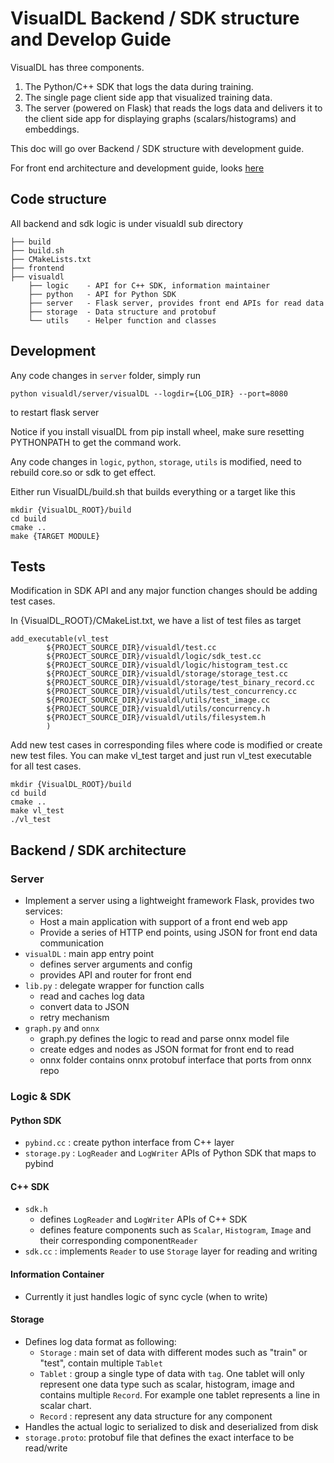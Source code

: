 # VisualDL Backend / SDK structure and Develop Guide

VisualDL has three components.
1. The Python/C++ SDK that logs the data during training.
1. The single page client side app that visualized training data.
1. The server (powered on Flask) that reads the logs data and delivers it to the client side app for displaying graphs (scalars/histograms) and embeddings.

This doc will go over Backend / SDK structure with development guide.

For front end architecture and development guide, looks [here](https://github.com/PaddlePaddle/VisualDL/blob/develop/docs/how_to_dev_frontend_en.md)


## Code structure

All backend and sdk logic is under visualdl sub directory

```
├── build
├── build.sh
├── CMakeLists.txt
├── frontend
├── visualdl
    ├── logic    - API for C++ SDK, information maintainer
    ├── python   - API for Python SDK
    ├── server   - Flask server, provides front end APIs for read data
    ├── storage  - Data structure and protobuf
    └── utils    - Helper function and classes
```

## Development

Any code changes in ```server``` folder, simply run

```
python visualdl/server/visualDL --logdir={LOG_DIR} --port=8080
```
to restart flask server

Notice if you install visualDL from pip install wheel, make sure resetting PYTHONPATH to get the command work.

Any code changes in ```logic```, ```python```, ```storage```, ```utils``` is modified, need to rebuild core.so or sdk to get effect.

Either run VisualDL/build.sh that builds everything or a target like this
```
mkdir {VisualDL_ROOT}/build
cd build
cmake ..
make {TARGET MODULE}
```


## Tests

Modification in SDK API and any major function changes should be adding test cases.


In {VisualDL_ROOT}/CMakeList.txt, we have a list of test files as target

```
add_executable(vl_test
        ${PROJECT_SOURCE_DIR}/visualdl/test.cc
        ${PROJECT_SOURCE_DIR}/visualdl/logic/sdk_test.cc
        ${PROJECT_SOURCE_DIR}/visualdl/logic/histogram_test.cc
        ${PROJECT_SOURCE_DIR}/visualdl/storage/storage_test.cc
        ${PROJECT_SOURCE_DIR}/visualdl/storage/test_binary_record.cc
        ${PROJECT_SOURCE_DIR}/visualdl/utils/test_concurrency.cc
        ${PROJECT_SOURCE_DIR}/visualdl/utils/test_image.cc
        ${PROJECT_SOURCE_DIR}/visualdl/utils/concurrency.h
        ${PROJECT_SOURCE_DIR}/visualdl/utils/filesystem.h
        )
```

Add new test cases in corresponding files where code is modified or create new test files. You can make vl_test target and just run vl_test executable for all test cases.

```
mkdir {VisualDL_ROOT}/build
cd build
cmake ..
make vl_test
./vl_test
```

## Backend / SDK architecture

### Server

- Implement a server using a lightweight framework Flask, provides two services:
  - Host a main application with support of a front end web app
  - Provide a series of HTTP end points, using JSON for front end data communication
- ```visualDL``` : main app entry point
  - defines server arguments and config
  - provides API and router for front end
- ```lib.py``` : delegate wrapper for function calls
  - read and caches log data
  - convert data to JSON
  - retry mechanism
- ```graph.py``` and ```onnx```
  - graph.py defines the logic to read and parse onnx model file
  - create edges and nodes as JSON format for front end to read
  - onnx folder contains onnx protobuf interface that ports from onnx repo


### Logic & SDK

#### Python SDK
- ```pybind.cc``` : create python interface from C++ layer
- ```storage.py``` : ```LogReader``` and ```LogWriter``` APIs of Python SDK that maps to pybind

#### C++ SDK
- ```sdk.h```
  - defines ```LogReader``` and ```LogWriter``` APIs of C++ SDK
  - defines feature components such as ```Scalar```, ```Histogram```, ```Image``` and their corresponding component```Reader```
- ```sdk.cc``` : implements ```Reader``` to use ```Storage``` layer for reading and writing

#### Information Container
- Currently it just handles logic of sync cycle (when to write)

#### Storage
- Defines log data format as following:
  - ```Storage``` : main set of data with different modes such as "train" or "test", contain multiple ```Tablet```
  - ```Tablet``` : group a single type of data with ```tag```. One tablet will only represent one data type such as scalar, histogram, image and contains multiple ```Record```. For example one tablet represents a line in scalar chart.
  - ```Record``` : represent any data structure for any component
- Handles the actual logic to serialized to disk and deserialized from disk
- ```storage.proto```: protobuf file that defines the exact interface to be read/write
